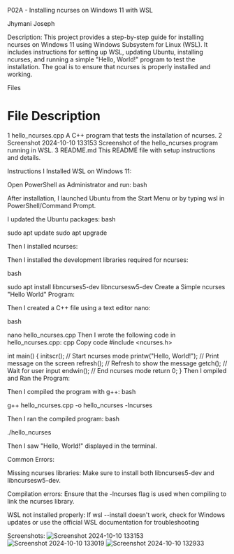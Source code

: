 P02A - Installing ncurses on Windows 11 with WSL

Jhymani Joseph

Description:
This project provides a step-by-step guide for installing ncurses on Windows 11 using Windows Subsystem for Linux (WSL). It includes instructions for setting up WSL, updating Ubuntu, installing ncurses, and running a simple "Hello, World!" program to test the installation. The goal is to ensure that ncurses is properly installed and working.

Files
#	File	Description
1	hello_ncurses.cpp	A C++ program that tests the installation of ncurses.
2 Screenshot 2024-10-10 133153	Screenshot of the hello_ncurses program running in WSL.
3	README.md	This README file with setup instructions and details.

Instructions
I Installed WSL on Windows 11:

Open PowerShell as Administrator and run:
bash

After installation, I launched Ubuntu from the Start Menu or by typing wsl in PowerShell/Command Prompt.

I updated the Ubuntu packages:
bash

sudo apt update
sudo apt upgrade

Then I installed ncurses:

Then I installed the development libraries required for ncurses:

bash

sudo apt install libncurses5-dev libncursesw5-dev
Create a Simple ncurses "Hello World" Program:

Then I created a C++ file using a text editor nano:

bash

nano hello_ncurses.cpp
Then I wrote the following code in hello_ncurses.cpp:
cpp
Copy code
#include <ncurses.h>

int main() {
    initscr();            // Start ncurses mode
    printw("Hello, World!"); // Print message on the screen
    refresh();            // Refresh to show the message
    getch();              // Wait for user input
    endwin();             // End ncurses mode
    return 0;
}
Then I ompiled and Ran the Program:

Then I compiled the program with g++:
bash

g++ hello_ncurses.cpp -o hello_ncurses -lncurses

Then I ran the compiled program:
bash

./hello_ncurses

Then I saw "Hello, World!" displayed in the terminal.

Common Errors:

Missing ncurses libraries: Make sure to install both libncurses5-dev and libncursesw5-dev.

Compilation errors: Ensure that the -lncurses flag is used when compiling to link the ncurses library.

WSL not installed properly: If wsl --install doesn't work, check for Windows updates or use the official WSL documentation for troubleshooting

Screenshots:
![Screenshot 2024-10-10 133153](https://github.com/user-attachments/assets/63997b26-a45a-4b5f-a9fa-31a9a4b3a5cb)
![Screenshot 2024-10-10 133019](https://github.com/user-attachments/assets/c9591d64-8916-4535-8693-2b4b435ad96a)
![Screenshot 2024-10-10 132933](https://github.com/user-attachments/assets/8c5a5c92-4519-4e54-900a-f07924ed6f4a)
